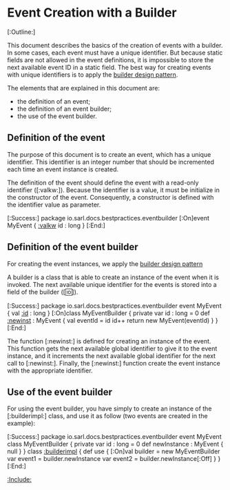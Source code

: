 # Event Creation with a Builder

[:Outline:]

This document describes the basics of the creation of events with a builder.
In some cases, each event must have a unique identifier.
But because static fields are not allowed in the event definitions,
it is impossible to store the next available event ID in a static field.
The best way for creating events with unique identifiers is to apply the
[builder design pattern](https://en.wikipedia.org/wiki/Software_design_pattern).  

The elements that are explained in this document are:

* the definition of an event;
* the definition of an event builder;
* the use of the event builder.


## Definition of the event

The purpose of this document is to create an event, which has a unique identifier.
This identifier is an integer number that should be incremented each time an
event instance is created.

The definition of the event should define the event with a read-only identifier ([:valkw:]).
Because the identifier is a value, it must be initialize in the constructor of the event.
Consequently, a constructor is defined with the identifier value as parameter.

[:Success:]
	package io.sarl.docs.bestpractices.eventbuilder
	[:On]event MyEvent {
		[:valkw](val) id : long
	}
[:End:]


## Definition of the event builder

For creating the event instances, we apply the
[builder design pattern](https://en.wikipedia.org/wiki/Software_design_pattern)

A builder is a class that is able to create an instance of the event when it is invoked.
The next available unique identifier for the events is stored into a field of the builder ([:id:]).

[:Success:]
	package io.sarl.docs.bestpractices.eventbuilder
	event MyEvent {
		val [:id](id) : long
	}
	[:On]class MyEventBuilder {
		private var id : long = 0
		def [:newinst](newInstance) : MyEvent {
			val eventId = id
			id++
			return new MyEvent(eventId)
		}
	}
[:End:]


The function [:newinst:] is defined for creating an instance of the event. This function
gets the next available global identifier to give it to the event instance, and it increments
the next available global identifier for the next call to [:newinst:].
Finally, the [:newinst:] function create the event instance with the appropriate identifier. 


## Use of the event builder

For using the event builder, you have simply to create an instance of the [:builderimpl:]
class, and use it as follow (two events are created in the example):

[:Success:]
	package io.sarl.docs.bestpractices.eventbuilder
	event MyEvent
	class MyEventBuilder {
		private var id : long = 0
		def newInstance : MyEvent {
			null
		}
	}
	class [:builderimpl](MyEventBuilderUser) {
		def use {
			[:On]val builder = new MyEventBuilder
			var event1 = builder.newInstance
			var event2 = builder.newInstance[:Off]
		}
	}
[:End:]

[:Include:](../includes/legal.inc)

